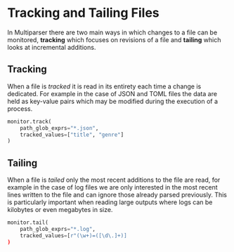 # Tracking and Tailing Files

In Multiparser there are two main ways in which changes to a file can be monitored, **tracking** which focuses on revisions of a file and **tailing** which looks at incremental additions.

## Tracking
When a file is _tracked_ it is read in its entirety each time a change is dedicated. For example in the case of JSON and TOML files the data are held as key-value pairs which may be modified during the execution of a process.

```python
monitor.track(
    path_glob_exprs="*.json",
    tracked_values=["title", "genre"]
)
```


## Tailing
When a file is _tailed_ only the most recent additions to the file are read, for example in the case of log files we are only interested in the most recent lines written to the file and can ignore those already parsed previously. This is particularly important when reading large outputs where logs can be kilobytes or even megabytes in size.

```python
monitor.tail(
    path_glob_exprs="*.log",
    tracked_values=[r"(\w+)=([\d\.]+)]
)
```
